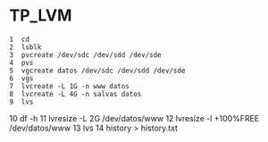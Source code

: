# TP_LVM


    1  cd
    2  lsblk
    3  pvcreate /dev/sdc /dev/sdd /dev/sde
    4  pvs
    5  vgcreate datos /dev/sdc /dev/sdd /dev/sde
    6  vgs
    7  lvcreate -L 1G -n www datos
    8  lvcreate -L 4G -n salvas datos
    9  lvs
   10  df -h
   11  lvresize -L 2G /dev/datos/www
   12  lvresize -l +100%FREE /dev/datos/www
   13  lvs
   14  history > history.txt

